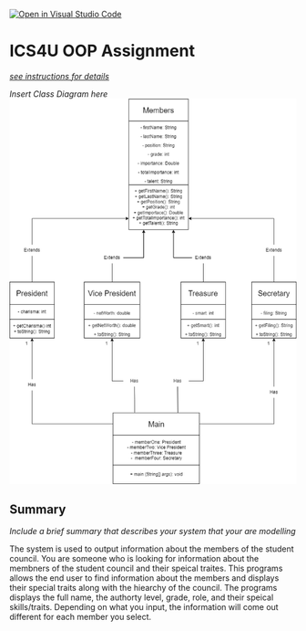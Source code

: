 [![Open in Visual Studio Code](https://classroom.github.com/assets/open-in-vscode-c66648af7eb3fe8bc4f294546bfd86ef473780cde1dea487d3c4ff354943c9ae.svg)](https://classroom.github.com/online_ide?assignment_repo_id=9234706&assignment_repo_type=AssignmentRepo)
# ICS4U OOP Assignment

[*see instructions for details*](Instructions.md)

*Insert Class Diagram here*  
![alt text](https://github.com/SACHSTech/oop-assignment-matthewyam/blob/main/OOP.png)

## Summary
*Include a brief summary that describes your system that your are modelling*

The system is used to output information about the members of the student council.  You are someone who is looking for information
about the membners of the student council and their speical traites.  This programs allows the end user to find information about
the members and displays their special traits along with the hiearchy of the council.  The programs displays the full name, the 
authorty level, grade, role, and their speical skills/traits.  Depending on what you input, the information will come out different
for each member you select.
